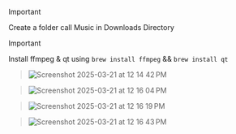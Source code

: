 > [!IMPORTANT]
> Create a folder call Music in Downloads Directory

> [!IMPORTANT]
> Install ffmpeg & qt using ``` brew install ffmpeg ``` && ``` brew install qt ```

> ![Screenshot 2025-03-21 at 12 14 42 PM](https://github.com/user-attachments/assets/bc084798-6971-46f9-8c9c-2af120664614)

> ![Screenshot 2025-03-21 at 12 16 04 PM](https://github.com/user-attachments/assets/94c52e43-190f-460b-a995-01ada5014624)

> ![Screenshot 2025-03-21 at 12 16 19 PM](https://github.com/user-attachments/assets/327ba875-d7af-42a6-b9a8-a543ef7c8b63)

> ![Screenshot 2025-03-21 at 12 16 43 PM](https://github.com/user-attachments/assets/0f33d6d5-d607-4139-8b39-71844caf40f0)



